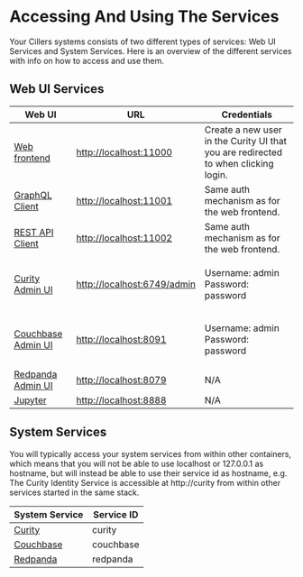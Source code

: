 # Accessing And Using The Services

Your Cillers systems consists of two different types of services:  Web UI Services and System Services. Here is an overview of the different services with info on how to access and use them.

## Web UI Services

| Web UI                                                      | URL                                                        | Credentials                                                                         |
| ----------------------------------------------------------- | ---------------------------------------------------------- | ----------------------------------------------------------------------------------- |
| [Web frontend](web-ui-services/web-app.md)                  | [http://localhost:11000](http://localhost:11000)           | Create a new user in the Curity UI that you are redirected to when clicking login.  |
| [GraphQL Client](web-ui-services/graphql-client.md)         | [http://localhost:11001](http://localhost:11001)           | Same auth mechanism as for the web frontend.                                        |
| [REST API Client](web-ui-services/rest-client.md)           | [http://localhost:11002](http://localhost:11002)           | Same auth mechanism as for the web frontend.                                        |
| [Curity Admin UI](web-ui-services/curity-admin-ui.md)       | [http://localhost:6749/admin](http://localhost:6749/admin) | <p>Username: admin<br>Password: password</p>                                        |
| [Couchbase Admin UI](web-ui-services/couchbase-admin-ui.md) | [http://localhost:8091](http://localhost:8091/)            | <p>Username: admin<br>Password: password</p>                                        |
| [Redpanda Admin UI](web-ui-services/redpanda-admin-ui.md)   | [http://localhost:8079](http://localhost:8079/)            | N/A                                                                                 |
| [Jupyter](web-ui-services/jupyter-notebooks.md)             | [http://localhost:8888](http://localhost:8888)             | N/A                                                                                 |

## System Services

You will typically access your system services from within other containers, which means that you will not be able to use localhost or 127.0.0.1 as hostname, but will instead be able to use their service id as hostname, e.g. The Curity Identity Service is accessible at http://curity from within other services started in the same stack.&#x20;

| System Service                                                   | Service ID |
| ---------------------------------------------------------------- | ---------- |
| [Curity](system-services/curity-identity-server.md)              | curity     |
| [Couchbase](system-services/couchbase-data-platform.md)          | couchbase  |
| [Redpanda](system-services/redpanda-event-streaming-platform.md) | redpanda   |







